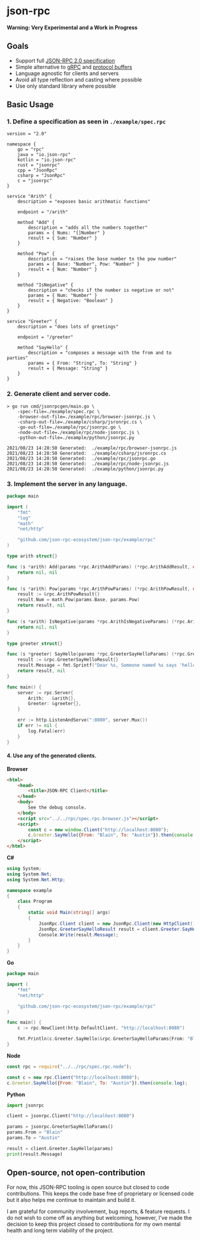 # json-rpc

**Warning: Very Experimental and a Work in Progress**

## Goals

- Support full [JSON-RPC 2.0 specification](https://www.jsonrpc.org/specification)
- Simple alternative to [gRPC](https://grpc.io) and [protocol buffers](https://developers.google.com/protocol-buffers/)
- Language agnostic for clients and servers
- Avoid all type reflection and casting where possible
- Use only standard library where possible

## Basic Usage

### 1. Define a specification as seen in `./example/spec.rpc`

```
version = "2.0"

namespace {
    go = "rpc"
    java = "io.json-rpc"
    kotlin = "io.json-rpc"
    rust = "jsonrpc"
    cpp = "JsonRpc"
    csharp = "JsonRpc"
    c = "jsonrpc"
}

service "Arith" {
    description = "exposes basic arithmatic functions"

    endpoint = "/arith"

    method "Add" {
        description = "adds all the numbers together"
        params = { Nums: "[]Number" }
        result = { Sum: "Number" }
    }

    method "Pow" {
        description = "raises the base number to the pow number"
        params = { Base: "Number", Pow: "Number" }
        result = { Num: "Number" }
    }

    method "IsNegative" {
        description = "checks if the number is negative or not"
        params = { Num: "Number" }
        result = { Negative: "Boolean" }
    }
}

service "Greeter" {
    description = "does lots of greetings"

    endpoint = "/greeter"
    
    method "SayHello" {
        description = "composes a message with the from and to parties"
        params = { From: "String", To: "String" }
        result = { Message: "String" }
    }
}
```

### 2. Generate client and server code.

```
> go run cmd/jsonrpcgen/main.go \
    -spec-file=./example/spec.rpc \
    -browser-out-file=./example/rpc/browser-jsonrpc.js \
    -csharp-out-file=./example/csharp/jsronrpc.cs \
    -go-out-file=./example/rpc/jsonrpc.go \
    -node-out-file=./example/rpc/node-jsonrpc.js \
    -python-out-file=./example/python/jsonrpc.py

2021/08/23 14:28:50 Generated:  ./example/rpc/browser-jsonrpc.js
2021/08/23 14:28:50 Generated:  ./example/csharp/jsronrpc.cs
2021/08/23 14:28:50 Generated:  ./example/rpc/jsonrpc.go
2021/08/23 14:28:50 Generated:  ./example/rpc/node-jsonrpc.js
2021/08/23 14:28:50 Generated:  ./example/python/jsonrpc.py
```
### 3. Implement the server in any language.

```go
package main

import (
	"fmt"
	"log"
	"math"
	"net/http"

	"github.com/json-rpc-ecosystem/json-rpc/example/rpc"
)

type arith struct{}

func (s *arith) Add(params *rpc.ArithAddParams) (*rpc.ArithAddResult, error) {
	return nil, nil
}

func (s *arith) Pow(params *rpc.ArithPowParams) (*rpc.ArithPowResult, error) {
	result := &rpc.ArithPowResult{}
	result.Num = math.Pow(params.Base, params.Pow)
	return result, nil
}

func (s *arith) IsNegative(params *rpc.ArithIsNegativeParams) (*rpc.ArithIsNegativeResult, error) {
	return nil, nil
}

type greeter struct{}

func (s *greeter) SayHello(params *rpc.GreeterSayHelloParams) (*rpc.GreeterSayHelloResult, error) {
	result := &rpc.GreeterSayHelloResult{}
	result.Message = fmt.Sprintf("Dear %s, Someone named %s says 'hello!'", params.To, params.From)
	return result, nil
}

func main() {
	server := rpc.Server{
		Arith:   &arith{},
		Greeter: &greeter{},
	}

	err := http.ListenAndServe(":8080", server.Mux())
	if err != nil {
		log.Fatal(err)
	}
}

```

#### 4. Use any of the generated clients.

**Browser**

```html
<html>
    <head>
        <title>JSON-RPC Client</title>
    </head>
    <body>
        See the debug console.
    </body>
    <script src="../../rpc/spec.rpc.browser.js"></script>
    <script>
        const c = new window.Client("http://localhost:8080");
        c.Greeter.SayHello({From: "Blain", To: "Austin"}).then(console.log);
    </script>
</html>
```

**C#**

```csharp
using System;
using System.Net;
using System.Net.Http;

namespace example
{
    class Program
    {
        static void Main(string[] args)
        {
            JsonRpc.Client client = new JsonRpc.Client(new HttpClient(), "http://localhost:8080");
            JsonRpc.GreeterSayHelloResult result = client.Greeter.SayHello(new JsonRpc.GreeterSayHelloParams{From = "Blain", To = "Austin"});
            Console.Write(result.Message);
        }
    }
}
```

**Go**

```go
package main

import (
	"fmt"
	"net/http"

	"github.com/json-rpc-ecosystem/json-rpc/example/rpc"
)

func main() {
	c := rpc.NewClient(http.DefaultClient, "http://localhost:8080")

	fmt.Println(c.Greeter.SayHello(&rpc.GreeterSayHelloParams{From: "Blain", To: "Austin"}))
}
```

**Node**

```js
const rpc = require("../../rpc/spec.rpc.node");

const c = new rpc.Client("http://localhost:8080");
c.Greeter.SayHello({From: "Blain", To: "Austin"}).then(console.log);
```

**Python**

```python
import jsonrpc

client = jsonrpc.Client("http://localhost:8080")

params = jsonrpc.GreeterSayHelloParams()
params.From = "Blain"
params.To = "Austin"

result = client.Greeter.SayHello(params)
print(result.Message)
```

## Open-source, not open-contribution

For now, this JSON-RPC tooling is open source but closed to code contributions. This keeps the code base free of proprietary or licensed code but it also helps me continue to maintain and build it.

I am grateful for community involvement, bug reports, & feature requests. I do not wish to come off as anything but welcoming, however, I've made the decision to keep this project closed to contributions for my own mental health and long term viability of the project.